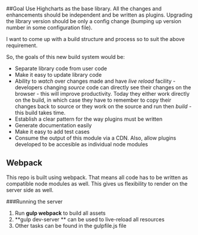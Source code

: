 ##Goal
  Use Highcharts as the base library. All the changes and enhancements should be independent and be written as plugins.  Upgrading the library version should be only a config change (bumping up version number in some configuration file).

  I want to come up with a build structure and process so to suit the above requirement.

  So, the goals of this new build system would be:

 * Separate library code from user code
 * Make it easy to update library code
 * Ability to *watch* over changes made and have *live reload* facility - developers changing *source* code can directly see their changes on the browser - this will improve productivity.  Today they either work directly on the build, in which case they have to remember to copy their changes back to source or they work on the source and run then *build* - this build takes time.
 * Establish a clear pattern for the way plugins must be written
 * Generate documentation easily
 * Make it easy to add test cases
 * Consume the output of this module via a CDN.  Also, allow plugins developed to be accesible as individual node modules

## Webpack
  This repo is built using webpack.  That means all code has to be written as compatible node modules as well.  This gives us flexibility to render on the server side as well.

###Running the server
 1. Run **gulp webpack** to build all assets
 1. **gulp dev-server ** can be used to live-reload all resources
 1. Other tasks can be found in the gulpfile.js file
